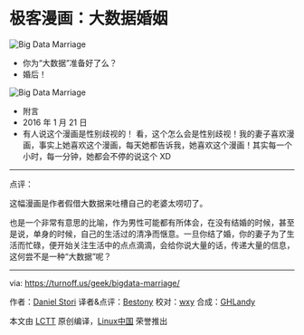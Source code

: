 极客漫画：大数据婚姻
===

![Big Data Marriage](https://github.com/LCTT/comic/raw/master/turnoff.us/bigdata-marriage/bigdata2.png)

- 你为“大数据”准备好了么？
- 婚后！

![Big Data Marriage](https://github.com/LCTT/comic/raw/master/turnoff.us/bigdata-marriage/post-script-1.png)

- 附言
- 2016 年 1 月 21 日
- 有人说这个漫画是性别歧视的！ 看，这个怎么会是性别歧视！我的妻子喜欢漫画，事实上她喜欢这个漫画，每天她都告诉我，她喜欢这个漫画！其实每一个小时，每一分钟，她都会不停的说这个 XD

---

点评：

这幅漫画是作者假借大数据来吐槽自己的老婆太唠叨了。

也是一个非常有意思的比喻，作为男性可能都有所体会，在没有结婚的时候，甚至是说，单身的时候，自己的生活过的清净而惬意。一旦你结了婚，你的妻子为了生活而忙碌，便开始关注生活中的点点滴滴，会给你说大量的话，传递大量的信息，这何尝不是一种“大数据”呢？

---

via: https://turnoff.us/geek/bigdata-marriage/

作者：[Daniel Stori][a]
译者&点评：[Bestony](https://github.com/bestony)
校对：[wxy](https://github.com/wxy)
合成：[GHLandy](https://github.com/GHLandy)

本文由 [LCTT](https://github.com/LCTT/TranslateProject) 原创编译，[Linux中国](https://linux.cn/) 荣誉推出

[a]:http://turnoff.us/about/
